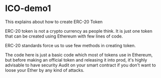 # ICO-demo1
This explains about how to create ERC-20 Token

ERC-20 token is not a crypto currency as people think. It is just one 
token that can be created using Ethereum with few lines of code. 

ERC-20 standards force us to use few methods in creating token. 

The code here is just a basic code which most of tokens use in Ethereum,
but before making an official token and releasing it into prod, it's 
highly advisable to have security Audit on your smart contract 
if you don't want to loose your Ether by any kind of attacks.


